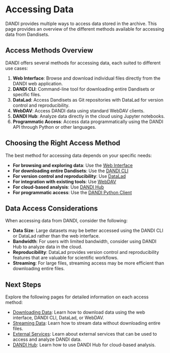 # Accessing Data

DANDI provides multiple ways to access data stored in the archive. This page provides an overview of the different methods available for accessing data from Dandisets.

## Access Methods Overview

DANDI offers several methods for accessing data, each suited to different use cases:

1. **Web Interface**: Browse and download individual files directly from the DANDI web application.
2. **DANDI CLI**: Command-line tool for downloading entire Dandisets or specific files.
3. **DataLad**: Access Dandisets as Git repositories with DataLad for version control and reproducibility.
4. **WebDAV**: Access DANDI data using standard WebDAV clients.
5. **DANDI Hub**: Analyze data directly in the cloud using Jupyter notebooks.
6. **Programmatic Access**: Access data programmatically using the DANDI API through Python or other languages.

## Choosing the Right Access Method

The best method for accessing data depends on your specific needs:

- **For browsing and exploring data**: Use the [Web Interface](./downloading.md#using-the-dandi-web-application)
- **For downloading entire Dandisets**: Use the [DANDI CLI](./downloading.md#using-the-python-cli-client)
- **For version control and reproducibility**: Use [DataLad](./downloading.md#using-datalad)
- **For integration with existing tools**: Use [WebDAV](./downloading.md#using-webdav)
- **For cloud-based analysis**: Use [DANDI Hub](../dandi-hub.md)
- **For programmatic access**: Use the [DANDI Python Client](https://dandi.readthedocs.io/)

## Data Access Considerations

When accessing data from DANDI, consider the following:

- **Data Size**: Large datasets may be better accessed using the DANDI CLI or DataLad rather than the web interface.
- **Bandwidth**: For users with limited bandwidth, consider using DANDI Hub to analyze data in the cloud.
- **Reproducibility**: DataLad provides version control and reproducibility features that are valuable for scientific workflows.
- **Streaming**: For large files, streaming access may be more efficient than downloading entire files.

## Next Steps

Explore the following pages for detailed information on each access method:

- [Downloading Data](./downloading.md): Learn how to download data using the web interface, DANDI CLI, DataLad, or WebDAV.
- [Streaming Data](./streaming.md): Learn how to stream data without downloading entire files.
- [External Services](./external-services.md): Learn about external services that can be used to access and analyze DANDI data.
- [DANDI Hub](../dandi-hub.md): Learn how to use DANDI Hub for cloud-based analysis.
